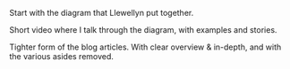 Start with the diagram that Llewellyn put together.

Short video where I talk through the diagram, with examples and stories.

Tighter form of the blog articles. With clear overview & in-depth, and with the various asides removed.
